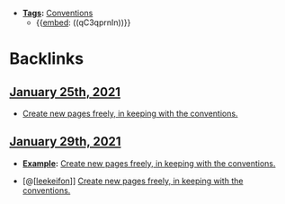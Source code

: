 - **[Tags](<Tags.md>):** [Conventions](<Conventions.md>)
    - {{[embed](<embed.md>): ((qC3qprnIn))}}

# Backlinks
## [January 25th, 2021](<January 25th, 2021.md>)
- [Create new pages freely, in keeping with the conventions.](<Create new pages freely, in keeping with the conventions..md>)

## [January 29th, 2021](<January 29th, 2021.md>)
- **[Example](<Example.md>):** [Create new pages freely, in keeping with the conventions.](<Create new pages freely, in keeping with the conventions..md>)

- [@[[leekeifon](<@[[leekeifon.md>)]] [Create new pages freely, in keeping with the conventions.](<Create new pages freely, in keeping with the conventions..md>)

